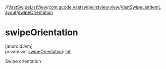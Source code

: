 //[VastSwipeListView](../../../index.md)/[com.gcode.vastswipelistview.view](../index.md)/[VastSwipeListItemLayout](index.md)/[swipeOrientation](swipe-orientation.md)

# swipeOrientation

[androidJvm]\
private var [swipeOrientation](swipe-orientation.md): [Int](https://kotlinlang.org/api/latest/jvm/stdlib/kotlin/-int/index.html)

Swipe orientation
